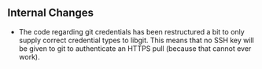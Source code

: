 <!--
This changelog file is intended to be updated during development and is automatically cleared after
a release.

Uncomment any of the following sections when they become relevant.
-->

<!--
## Notable Changes
Below are some of the most relevant changes that are introduced with this release.
You should read at least the *Breaking Changes* section.

### Breaking Changes

### Additions
-->

## Internal Changes

- The code regarding git credentials has been restructured a bit to only supply correct credential types to libgit.
  This means that no SSH key will be given to git to authenticate an HTTPS pull (because that cannot ever work).
